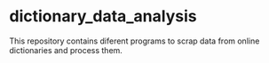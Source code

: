 # dictionary_data_analysis
This repository contains diferent programs to scrap data from online dictionaries and process them.
